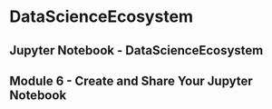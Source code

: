 # DataScienceEcosystem

## Jupyter Notebook - DataScienceEcosystem
## Module 6 - Create and Share Your Jupyter Notebook
